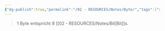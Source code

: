 ```yaml
---
{"dg-publish":true,"permalink":"/02 - RESOURCES/Notes/Byte/","tags":["speicher","code","netzwerk","informatik"],"noteIcon":"","updated":"2024-08-16T19:26:24.703+02:00"}
---
```


> 1 Byte entspricht 8 [[02 - RESOURCES/Notes/Bit\|Bit]]s.